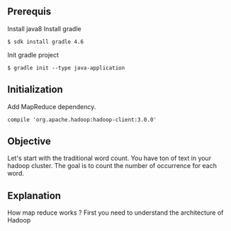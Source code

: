 Prerequis
---
Install java8
Install gradle
```
$ sdk install gradle 4.6
```
Init gradle project
```
$ gradle init --type java-application
```
Initialization
---
Add MapReduce dependency.
```
compile 'org.apache.hadoop:hadoop-client:3.0.0'
```
Objective
---
Let's start with the traditional word count. You have ton of text in your hadoop cluster.
The goal is to count the number of occurrence for each word.

Explanation
---
How map reduce works ? First you need to understand the architecture of Hadoop